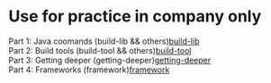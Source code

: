 # Use for practice in company only

Part 1: Java coomands (build-lib && others)[build-lib](build-lib/README.md) <br>
Part 2: Build tools (build-tool && others)[build-tool](build-tool/README.md) <br>
Part 3: Getting deeper (getting-deeper)[getting-deeper](getting-deeper/README.md) <br>
Part 4: Frameworks (framework)[framework](framework/README.md) <br>
